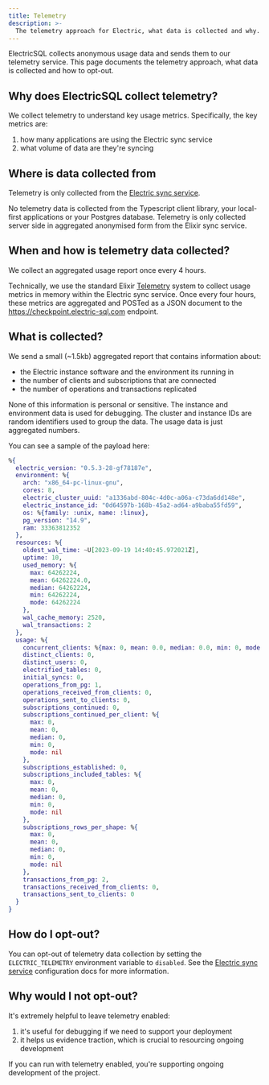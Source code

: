 ```yaml
---
title: Telemetry
description: >-
  The telemetry approach for Electric, what data is collected and why.
---
```


ElectricSQL collects anonymous usage data and sends them to our telemetry service. This page documents the telemetry approach, what data is collected and how to opt-out.

## Why does ElectricSQL collect telemetry?

We collect telemetry to understand key usage metrics. Specifically, the key metrics are:

1. how many applications are using the Electric sync service
2. what volume of data are they're syncing

## Where is data collected from

Telemetry is only collected from the [Electric sync service](../api/service.md).

No telemetry data is collected from the Typescript client library, your local-first applications or your Postgres database. Telemetry is only collected server side in aggregated anonymised form from the Elixir sync service.

## When and how is telemetry data collected?

We collect an aggregated usage report once every 4 hours.

Technically, we use the standard Elixir [Telemetry](https://hexdocs.pm/telemetry/readme.html) system to collect usage metrics in memory within the Electric sync service. Once every four hours, these metrics are aggregated and POSTed as a JSON document to the https://checkpoint.electric-sql.com endpoint.

## What is collected?

We send a small (~1.5kb) aggregated report that contains information about:

- the Electric instance software and the environment its running in
- the number of clients and subscriptions that are connected
- the number of operations and transactions replicated

None of this information is personal or sensitive. The instance and environment data is used for debugging. The cluster and instance IDs are random identifiers used to group the data. The usage data is just aggregated numbers.

You can see a sample of the payload here:

```elixir
%{
  electric_version: "0.5.3-28-gf78187e",
  environment: %{
    arch: "x86_64-pc-linux-gnu",
    cores: 8,
    electric_cluster_uuid: "a1336abd-804c-4d0c-a06a-c73da6dd148e",
    electric_instance_id: "0d64597b-168b-45a2-ad64-a9baba55fd59",
    os: %{family: :unix, name: :linux},
    pg_version: "14.9",
    ram: 33363812352
  },
  resources: %{
    oldest_wal_time: ~U[2023-09-19 14:40:45.972021Z],
    uptime: 10,
    used_memory: %{
      max: 64262224,
      mean: 64262224.0,
      median: 64262224,
      min: 64262224,
      mode: 64262224
    },
    wal_cache_memory: 2520,
    wal_transactions: 2
  },
  usage: %{
    concurrent_clients: %{max: 0, mean: 0.0, median: 0.0, min: 0, mode: 0},
    distinct_clients: 0,
    distinct_users: 0,
    electrified_tables: 0,
    initial_syncs: 0,
    operations_from_pg: 1,
    operations_received_from_clients: 0,
    operations_sent_to_clients: 0,
    subscriptions_continued: 0,
    subscriptions_continued_per_client: %{
      max: 0,
      mean: 0,
      median: 0,
      min: 0,
      mode: nil
    },
    subscriptions_established: 0,
    subscriptions_included_tables: %{
      max: 0,
      mean: 0,
      median: 0,
      min: 0,
      mode: nil
    },
    subscriptions_rows_per_shape: %{
      max: 0,
      mean: 0,
      median: 0,
      min: 0,
      mode: nil
    },
    transactions_from_pg: 2,
    transactions_received_from_clients: 0,
    transactions_sent_to_clients: 0
  }
}
```

## How do I opt-out?

You can opt-out of telemetry data collection by setting the `ELECTRIC_TELEMETRY` environment variable to `disabled`. See the [Electric sync service](../api/service.md) configuration docs for more information.

## Why would I not opt-out?

It's extremely helpful to leave telemetry enabled:

1. it's useful for debugging if we need to support your deployment
2. it helps us evidence traction, which is crucial to resourcing ongoing development

If you can run with telemetry enabled, you're supporting ongoing development of the project.
